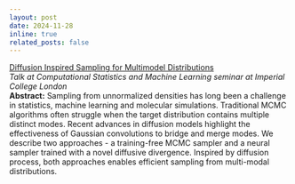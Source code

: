 ```yaml
---
layout: post
date: 2024-11-28
inline: true
related_posts: false
---
```


[Diffusion Inspired Sampling for Multimodel Distributions](https://docs.google.com/presentation/d/e/2PACX-1vQ_0x7pxezDrXhOCAOJy8myrD18LynR5BPnaHTETSoLHHlnmKwBwe8R5FahTHunQJk_D4F5XVCZ2xPB/pub?start=false&loop=false&delayms=3000)\
*Talk at Computational Statistics and Machine Learning seminar at Imperial College London*\
**Abstract:** Sampling from unnormalized densities has long been a challenge in statistics, machine learning and molecular simulations. Traditional MCMC algorithms often struggle when the target distribution contains multiple distinct modes. Recent advances in diffusion models highlight the effectiveness of Gaussian convolutions to bridge and merge modes. We describe two approaches - a training-free MCMC sampler and a neural sampler trained with a novel diffusive divergence. Inspired by diffusion process, both approaches enables efficient sampling from multi-modal distributions.